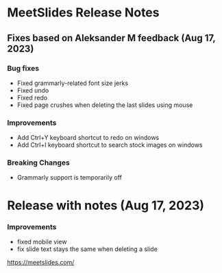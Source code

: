 # MeetSlides Release Notes

## Fixes based on Aleksander M feedback (Aug 17, 2023)

### Bug fixes 
- Fixed grammarly-related font size jerks 
- Fixed undo
- Fixed redo
- Fixed page crushes when deleting the last slides using mouse

### Improvements
- Add Ctrl+Y keyboard shortcut to redo on windows
- Add Ctrl+I keyboard shortcut to search stock images on windows

### Breaking Changes
- Grammarly support is temporarily off 


# Release with notes (Aug 17, 2023)

### Improvements
- fixed mobile view
- fix slide text stays the same when deleting a slide


https://meetslides.com/



